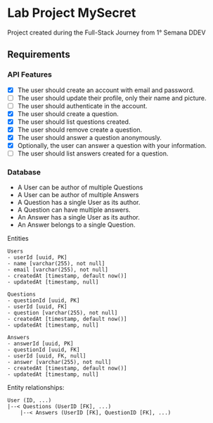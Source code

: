 # Lab Project MySecret

Project created during the Full-Stack Journey from 1° Semana DDEV

## Requirements
### API Features
- [X] The user should create an account with email and password.
- [ ] The user should update their profile, only their name and picture.
- [ ] The user should authenticate in the account.
- [X] The user should create a question.
- [X] The user should list questions created.
- [X] The user should remove create a question.
- [X] The user should answer a question anonymously.
- [X] Optionally, the user can answer a question with your information.
- [ ] The user should list answers created for a question.

### Database
- A User can be author of multiple Questions
- A User can be author of multiple Answers
- A Question has a single User as its author.
- A Question can have multiple answers.
- An Answer has a single User as its author.
- An Answer belongs to a single Question.

Entities
```text
Users
- userId [uuid, PK]
- name [varchar(255), not null]
- email [varchar(255), not null]
- createdAt [timestamp, default now()]
- updatedAt [timestamp, null]

Questions
- questionId [uuid, PK]
- userId [uuid, FK]
- question [varchar(255), not null]
- createdAt [timestamp, default now()]
- updatedAt [timestamp, null]

Answers
- answerId [uuid, PK]
- questionId [uuid, FK]
- userId [uuid, FK, null]
- answer [varchar(255), not null]
- createdAt [timestamp, default now()]
- updatedAt [timestamp, null]
```

Entity relationships:
```text
User (ID, ...)
|--< Questions (UserID [FK], ...)
    |--< Answers (UserID [FK], QuestionID [FK], ...)
```